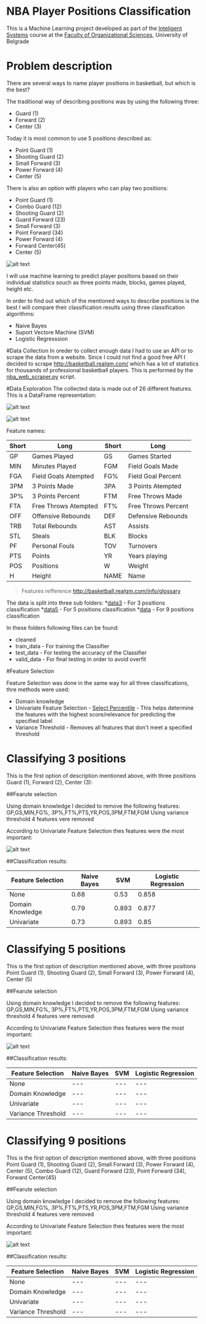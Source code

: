# NBA Player Positions Classification
This is a Machine Learning project developed as part of the
[Inteligent Systems](http://ai.fon.bg.ac.rs/osnovne/inteligentni-sistemi/) 
course at the [Faculty of Organizational Sciences](http://www.fon.bg.ac.rs/eng/), University of Belgrade

# Problem description
There are several ways to name player positions in basketball, but which is the best?

The traditional way of describing positions was by using the following three:
* Guard (1)
* Forward (2)
* Center (3)

Today it is most common to use 5 positions described as:
* Point Guard (1)
* Shooting Guard (2)
* Small Forward (3)
* Power Forward (4)
* Center (5)

There is also an option with players who can play two positions:
* Point Guard (1)
* Combo Guard (12)
* Shooting Guard (2)
* Guard Forward (23)
* Small Forward (3)
* Point Forward (34)
* Power Forward (4)
* Forward Center(45)
* Center (5)

![alt text](http://snag.gy/GUMzV.jpg)

I will use machine learning to predict player positions based on their individual statistics souch as three 
points made, blocks, games played, height etc.

In order to find out which of the mentioned ways to describe positions is the best I will compare their classification results using
three classification algorithms: 
* Naive Bayes
* Suport Vectore Machine (SVM)
* Logistic Regresssion

#Data Collection 
In oreder to collect enough data I had to use an API or to scrape the data from a website. Since I could not find a good free API 
I decided to scrape http://basketball.realgm.com/ which has a lot of statistics for thousands of professional basketball players. 
This is performed by the [nba_web_scraper.py](https://github.com/sVujke/nba-player-positions/blob/master/nba_web_scraper.py) script.

#Data Exploration 
The collected data is made out of 26 different features. This is a DataFrame representation:

![alt text](http://snag.gy/k5iSf.jpg)

![alt text](http://snag.gy/atRSE.jpg)

Feature names:

Short | Long | Short | Long
--- | --- | --- | ---
GP| Games Played | GS | Games Started
MIN| Minutes Played | FGM | Field Goals Made
FGA| Field Goals Atempted | FG% | Field Goal Percent 
3PM| 3 Points Made | 3PA | 3 Points Atempted
3P%| 3 Points Percent | FTM | Free Throws Made 
FTA| Free Throws Atempted | FT% | Free Throws Percent
OFF| Offensive Rebounds | DEF | Defensive Rebounds
TRB| Total Rebounds | AST | Assists
STL| Steals | BLK | Blocks
PF| Personal Fouls | TOV | Turnovers
PTS| Points | YR | Years playing
POS| Positions | W | Weight
H| Height | NAME | Name

> Features refference http://basketball.realgm.com/info/glossary

The data is split into three sub folders:
*[data3](https://github.com/sVujke/nba-player-positions/tree/master/data3) - For 3 positions classification
*[data5](https://github.com/sVujke/nba-player-positions/tree/master/data5) - For 5 positions classification
*[data](https://github.com/sVujke/nba-player-positions/tree/master/data) - For 9 positions classification

In these folders following files can be found:
* cleaned
* train_data - For training the Classifier
* test_data - For testing the accuracy of the Classifier
* valid_data - For final testing in order to avoid overfit

#Feature Selection 

Feature Selection was done in the same way for all three classifications, thre methods were used:
* Domain knowledge
* Univariate Feature Selection - [Select Percentile](http://scikit-learn.org/stable/modules/generated/sklearn.feature_selection.SelectPercentile.html#sklearn.feature_selection.SelectPercentile) - This helps determine the features with the highest score/relevance for predicting the specified label
* Variance Threshold - Removes all features that don't meet a specified threshold

# Classifying 3 positions 

This is the first option of description mentioned above, with three positions Guard (1), Forward (2), Center (3):

##Fearute selection 

Using domain knowledge I decided to remove the following features:  GP,GS,MIN,FG%,
      3P%,FT%,PTS,YR,POS,3PM,FTM,FGM
Using variance threshold 4 features vere removed

According to Univariate Feature Selection thes features were the most important:

![alt text](http://snag.gy/b9OI4.jpg)

##Classification results:

Feature Selection | Naive Bayes | SVM | Logistic Regression
--- | --- | --- | ---
None | 0.68 | 0.53 | 0.858
Domain Knowledge | 0.79 | 0.893 | 0.877
Univariate | 0.73 | 0.893 | 0.85

# Classifying 5 positions 

This is the first option of description mentioned above, with three positions Point Guard (1), 
Shooting Guard (2), Small Forward (3), Power Forward (4), Center (5)

##Fearute selection 

Using domain knowledge I decided to remove the following features:  GP,GS,MIN,FG%,
      3P%,FT%,PTS,YR,POS,3PM,FTM,FGM
Using variance threshold 4 features vere removed

According to Univariate Feature Selection thes features were the most important:

![alt text](http://snag.gy/Ileu6.jpg)

##Classification results:

Feature Selection | Naive Bayes | SVM | Logistic Regression
--- | --- | --- | ---
None | --- | --- | ---
Domain Knowledge | --- | --- | ---
Univariate | --- | --- | ---
Variance Threshold | --- | --- | ---

# Classifying 9 positions 

This is the first option of description mentioned above, with three positions Point Guard (1), 
Shooting Guard (2), Small Forward (3), Power Forward (4), Center (5), Combo Guard (12), Guard Forward (23), Point Forward (34), Forward Center(45)

##Fearute selection 

Using domain knowledge I decided to remove the following features:  GP,GS,MIN,FG%,
      3P%,FT%,PTS,YR,POS,3PM,FTM,FGM
Using variance threshold 4 features vere removed

According to Univariate Feature Selection thes features were the most important:

![alt text](http://snag.gy/u9t2m.jpg)

##Classification results:

Feature Selection | Naive Bayes | SVM | Logistic Regression
--- | --- | --- | ---
None | --- | --- | ---
Domain Knowledge | --- | --- | ---
Univariate | --- | --- | ---
Variance Threshold | --- | --- | ---
